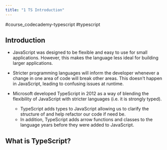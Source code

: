 ```yaml
---
title: "1 TS Introduction"
---
```

#course_codecademy-typescript #typescript

## Introduction

- JavaScript was designed to be flexible and easy to use for small applications. However, this makes the language less ideal for building larger applications.
- Stricter programming languages will inform the developer whenever a change in one area of code will break other areas. This doesn't happen in JavaScript, leading to confusing issues at runtime.

- Microsoft developed TypeScript in 2012 as a way of blending the flexibility of JavaScript with stricter languages (i.e. it is strongly typed).
  - TypeScript adds types to JavaScript allowing us to clarify the structure of and help refactor our code if need be.
  - In addition, TypeScript adds arrow functions and classes to the language years before they were added to JavaScript.

## What is TypeScript?
